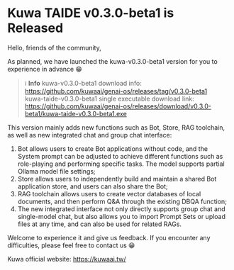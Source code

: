 # Kuwa TAIDE v0.3.0-beta1 is Released

Hello, friends of the community,

As planned, we have launched the kuwa-v0.3.0-beta1 version for you to experience in advance 😁

> ℹ️ **Info** 
> kuwa-v0.3.0-beta1 download info: https://github.com/kuwaai/genai-os/releases/tag/v0.3.0-beta1  
> kuwa-taide-v0.3.0-beta1 single executable download link: https://github.com/kuwaai/genai-os/releases/download/v0.3.0-beta1/kuwa-taide-v0.3.0-beta1.exe

<!-- truncate -->

This version mainly adds new functions such as Bot, Store, RAG toolchain, as well as new integrated chat and group chat interface:
1. Bot allows users to create Bot applications without code, and the System prompt can be adjusted to achieve different functions such as role-playing and performing specific tasks. The model supports partial Ollama model file settings;
2. Store allows users to independently build and maintain a shared Bot application store, and users can also share the Bot;
3. RAG toolchain allows users to create vector databases of local documents, and then perform Q&A through the existing DBQA function;
4. The new integrated interface not only directly supports group chat and single-model chat, but also allows you to import Prompt Sets or upload files at any time, and can also be used for related RAGs.

Welcome to experience it and give us feedback. If you encounter any difficulties, please feel free to contact us 😁

Kuwa official website: https://kuwaai.tw/